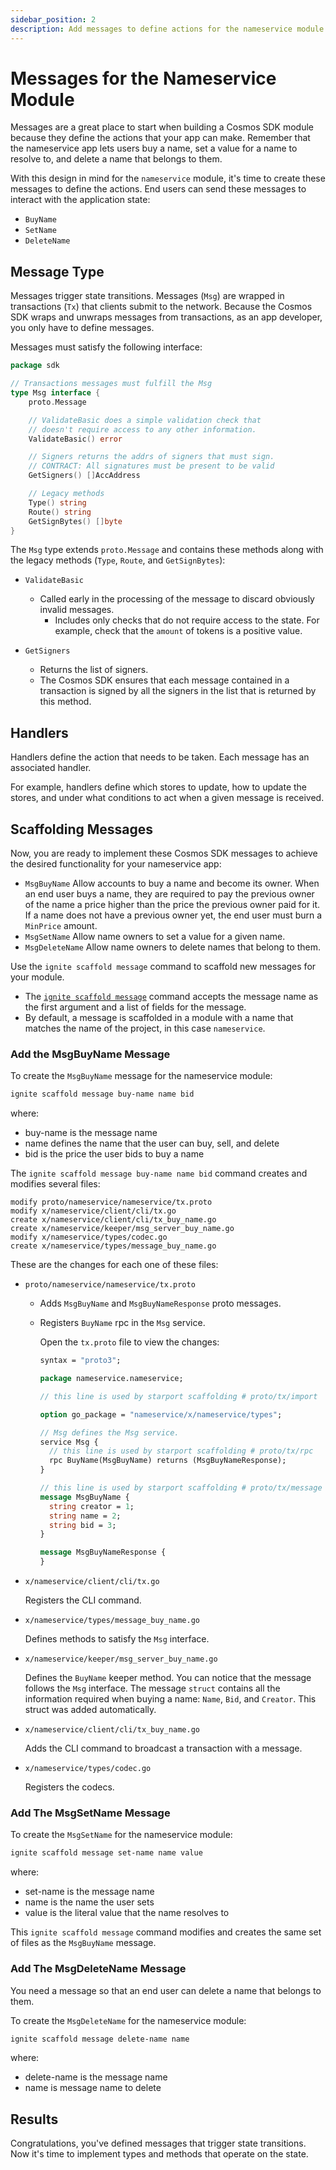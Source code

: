 ```yaml
---
sidebar_position: 2
description: Add messages to define actions for the nameservice module.
---
```


# Messages for the Nameservice Module

Messages are a great place to start when building a Cosmos SDK module because they define the actions that your app
can make. Remember that the nameservice app lets users buy a name, set a value for a name to resolve to, and delete a
name that belongs to them.

With this design in mind for the `nameservice` module, it's time to create these messages to define the actions.
End users can send these messages to interact with the application state:

- `BuyName`
- `SetName`
- `DeleteName`

## Message Type

Messages trigger state transitions. Messages (`Msg`) are wrapped in transactions (`Tx`) that clients submit to the
network. Because the Cosmos SDK wraps and unwraps messages from transactions, as an app developer, you only have to
define messages.

Messages must satisfy the following interface:

```go
package sdk

// Transactions messages must fulfill the Msg
type Msg interface {
	proto.Message

	// ValidateBasic does a simple validation check that
	// doesn't require access to any other information.
	ValidateBasic() error

	// Signers returns the addrs of signers that must sign.
	// CONTRACT: All signatures must be present to be valid
	GetSigners() []AccAddress

	// Legacy methods
	Type() string
	Route() string
	GetSignBytes() []byte
}
```

The `Msg` type extends `proto.Message` and contains these methods along with the legacy methods (`Type`, `Route`, and
`GetSignBytes`):

- `ValidateBasic`

    - Called early in the processing of the message to discard obviously invalid messages.
        - Includes only checks that do not require access to the state. For example, check that the `amount` of tokens
          is a
          positive value.

- `GetSigners`

    - Returns the list of signers.
    - The Cosmos SDK ensures that each message contained in a transaction is signed by all the signers in the list that
      is returned by this method.

## Handlers

Handlers define the action that needs to be taken. Each message has an associated handler.

For example, handlers define which stores to update, how to update the stores, and under what conditions to act when a
given message is received.

## Scaffolding Messages

Now, you are ready to implement these Cosmos SDK messages to achieve the desired functionality for your nameservice app:

- `MsgBuyName`
  Allow accounts to buy a name and become its owner. When an end user buys a name, they are required to pay the previous
  owner of the name a price higher than the price the previous owner paid for it. If a name does not have a previous
  owner yet, the end user must burn a `MinPrice` amount.
- `MsgSetName`
  Allow name owners to set a value for a given name.
- `MsgDeleteName`
  Allow name owners to delete names that belong to them.

Use the `ignite scaffold message` command to scaffold new messages for your module.

- The [`ignite scaffold message`](https://docs.ignite.com/#ignite-scaffold-message) command accepts the message name as
  the first argument and a list of fields for the message.
- By default, a message is scaffolded in a module with a name that matches the name of the project, in this
  case `nameservice`.

### Add the MsgBuyName Message

To create the `MsgBuyName` message for the nameservice module:

```bash
ignite scaffold message buy-name name bid
```

where:

- buy-name is the message name
- name defines the name that the user can buy, sell, and delete
- bid is the price the user bids to buy a name

The `ignite scaffold message buy-name name bid` command creates and modifies several files:

```
modify proto/nameservice/nameservice/tx.proto
modify x/nameservice/client/cli/tx.go
create x/nameservice/client/cli/tx_buy_name.go
create x/nameservice/keeper/msg_server_buy_name.go
modify x/nameservice/types/codec.go
create x/nameservice/types/message_buy_name.go
```

These are the changes for each one of these files:

- `proto/nameservice/nameservice/tx.proto`
    - Adds `MsgBuyName` and `MsgBuyNameResponse` proto messages.
    - Registers `BuyName` rpc in the `Msg` service.

      Open the `tx.proto` file to view the changes:

      ```protobuf
      syntax = "proto3";
  
      package nameservice.nameservice;
  
      // this line is used by starport scaffolding # proto/tx/import
  
      option go_package = "nameservice/x/nameservice/types";
  
      // Msg defines the Msg service.
      service Msg {
        // this line is used by starport scaffolding # proto/tx/rpc
        rpc BuyName(MsgBuyName) returns (MsgBuyNameResponse);
      }
  
      // this line is used by starport scaffolding # proto/tx/message
      message MsgBuyName {
        string creator = 1;
        string name = 2;
        string bid = 3;
      }
  
      message MsgBuyNameResponse {
      }
      ```

- `x/nameservice/client/cli/tx.go`

  Registers the CLI command.

- `x/nameservice/types/message_buy_name.go`

  Defines methods to satisfy the `Msg` interface.

- `x/nameservice/keeper/msg_server_buy_name.go`

  Defines the `BuyName` keeper method. You can notice that the message follows the `Msg` interface. The message
  `struct` contains all the information required when buying a name: `Name`, `Bid`, and `Creator`. This struct was added
  automatically.

- `x/nameservice/client/cli/tx_buy_name.go`

  Adds the CLI command to broadcast a transaction with a message.

- `x/nameservice/types/codec.go`

  Registers the codecs.

### Add The MsgSetName Message

To create the `MsgSetName` for the nameservice module:

```bash
ignite scaffold message set-name name value
```

where:

- set-name is the message name
- name is the name the user sets
- value is the literal value that the name resolves to

This `ignite scaffold message` command modifies and creates the same set of files as the `MsgBuyName` message.

### Add The MsgDeleteName Message

You need a message so that an end user can delete a name that belongs to them.

To create the `MsgDeleteName` for the nameservice module:

```bash
ignite scaffold message delete-name name
```

where:

- delete-name is the message name
- name is message name to delete

## Results

Congratulations, you've defined messages that trigger state transitions. Now it's time to implement types and methods
that operate on the state.
